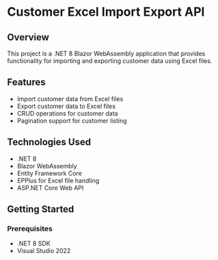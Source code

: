 # Customer Excel Import Export API

## Overview
This project is a .NET 8 Blazor WebAssembly application that provides functionality for importing and exporting customer data using Excel files.

## Features
- Import customer data from Excel files
- Export customer data to Excel files
- CRUD operations for customer data
- Pagination support for customer listing

## Technologies Used
- .NET 8
- Blazor WebAssembly
- Entity Framework Core
- EPPlus for Excel file handling
- ASP.NET Core Web API

## Getting Started

### Prerequisites
- .NET 8 SDK
- Visual Studio 2022
